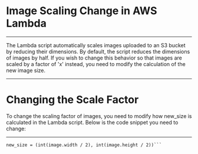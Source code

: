 # Image Scaling Change in AWS Lambda
<hr>
The Lambda script automatically scales images uploaded to an S3 bucket by reducing their dimensions. By default, the script reduces the dimensions of images by half. 
If you wish to change this behavior so that images are scaled by a factor of 'x' instead, you need to modify the calculation of the new image size.
<hr>

# Changing the Scale Factor
To change the scaling factor of images, you need to modify how new_size is calculated in the Lambda script. Below is the code snippet you need to change:
<hr>

```# Scaling the image by half (originally)
new_size = (int(image.width / 2), int(image.height / 2))```

